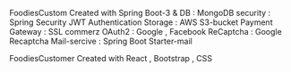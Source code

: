 FoodiesCustom Created with Spring Boot-3 &
    DB              : MongoDB
    security        : Spring Security JWT Authentication
    Storage         : AWS S3-bucket
    Payment Gateway : SSL commerz
    OAuth2          : Google , Facebook
    ReCaptcha       : Google Recaptcha
    Mail-sercive    : Spring Boot Starter-mail

FoodiesCustomer Created with React , Bootstrap , CSS
